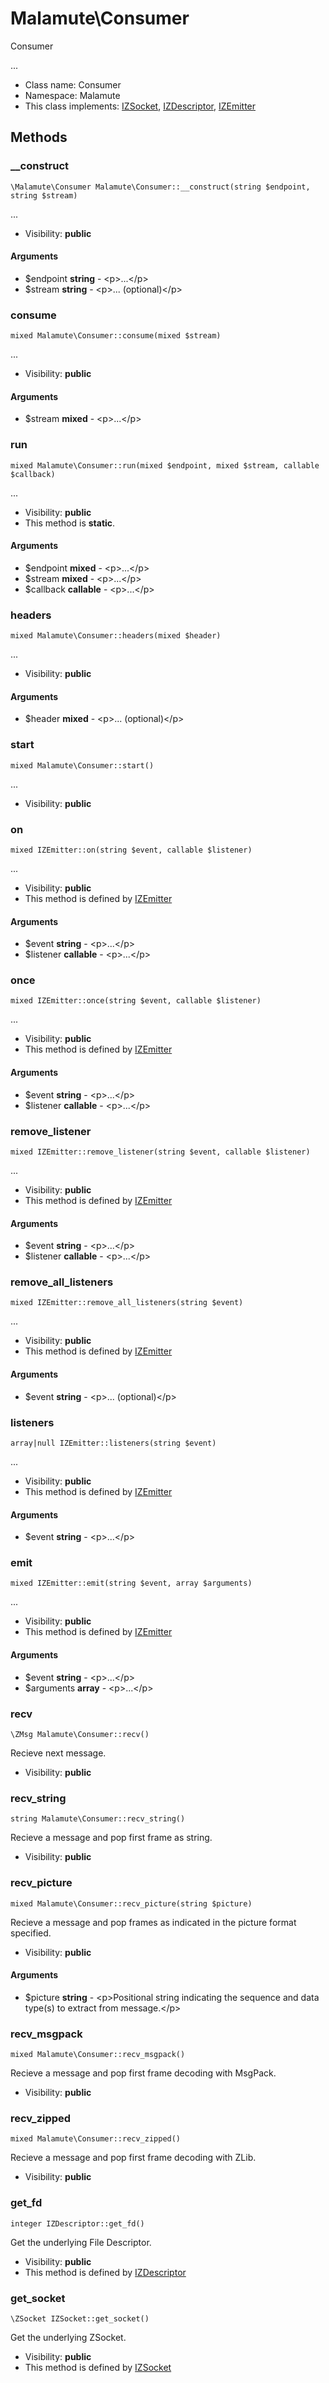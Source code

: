 Malamute\Consumer
===============

Consumer

...


* Class name: Consumer
* Namespace: Malamute
* This class implements: [IZSocket](IZSocket.md), [IZDescriptor](IZDescriptor.md), [IZEmitter](IZEmitter.md)






Methods
-------


### __construct

    \Malamute\Consumer Malamute\Consumer::__construct(string $endpoint, string $stream)



...

* Visibility: **public**


#### Arguments
* $endpoint **string** - &lt;p&gt;...&lt;/p&gt;
* $stream **string** - &lt;p&gt;... (optional)&lt;/p&gt;



### consume

    mixed Malamute\Consumer::consume(mixed $stream)



...

* Visibility: **public**


#### Arguments
* $stream **mixed** - &lt;p&gt;...&lt;/p&gt;



### run

    mixed Malamute\Consumer::run(mixed $endpoint, mixed $stream, callable $callback)



...

* Visibility: **public**
* This method is **static**.


#### Arguments
* $endpoint **mixed** - &lt;p&gt;...&lt;/p&gt;
* $stream **mixed** - &lt;p&gt;...&lt;/p&gt;
* $callback **callable** - &lt;p&gt;...&lt;/p&gt;



### headers

    mixed Malamute\Consumer::headers(mixed $header)



...

* Visibility: **public**


#### Arguments
* $header **mixed** - &lt;p&gt;... (optional)&lt;/p&gt;



### start

    mixed Malamute\Consumer::start()



...

* Visibility: **public**




### on

    mixed IZEmitter::on(string $event, callable $listener)



...

* Visibility: **public**
* This method is defined by [IZEmitter](IZEmitter.md)


#### Arguments
* $event **string** - &lt;p&gt;...&lt;/p&gt;
* $listener **callable** - &lt;p&gt;...&lt;/p&gt;



### once

    mixed IZEmitter::once(string $event, callable $listener)



...

* Visibility: **public**
* This method is defined by [IZEmitter](IZEmitter.md)


#### Arguments
* $event **string** - &lt;p&gt;...&lt;/p&gt;
* $listener **callable** - &lt;p&gt;...&lt;/p&gt;



### remove_listener

    mixed IZEmitter::remove_listener(string $event, callable $listener)



...

* Visibility: **public**
* This method is defined by [IZEmitter](IZEmitter.md)


#### Arguments
* $event **string** - &lt;p&gt;...&lt;/p&gt;
* $listener **callable** - &lt;p&gt;...&lt;/p&gt;



### remove_all_listeners

    mixed IZEmitter::remove_all_listeners(string $event)



...

* Visibility: **public**
* This method is defined by [IZEmitter](IZEmitter.md)


#### Arguments
* $event **string** - &lt;p&gt;... (optional)&lt;/p&gt;



### listeners

    array|null IZEmitter::listeners(string $event)



...

* Visibility: **public**
* This method is defined by [IZEmitter](IZEmitter.md)


#### Arguments
* $event **string** - &lt;p&gt;...&lt;/p&gt;



### emit

    mixed IZEmitter::emit(string $event, array $arguments)



...

* Visibility: **public**
* This method is defined by [IZEmitter](IZEmitter.md)


#### Arguments
* $event **string** - &lt;p&gt;...&lt;/p&gt;
* $arguments **array** - &lt;p&gt;...&lt;/p&gt;



### recv

    \ZMsg Malamute\Consumer::recv()

Recieve next message.



* Visibility: **public**




### recv_string

    string Malamute\Consumer::recv_string()

Recieve a message and pop first frame as string.



* Visibility: **public**




### recv_picture

    mixed Malamute\Consumer::recv_picture(string $picture)

Recieve a message and pop frames as indicated in the picture format specified.



* Visibility: **public**


#### Arguments
* $picture **string** - &lt;p&gt;Positional string indicating the sequence and data type(s) to extract from message.&lt;/p&gt;



### recv_msgpack

    mixed Malamute\Consumer::recv_msgpack()

Recieve a message and pop first frame decoding with MsgPack.



* Visibility: **public**




### recv_zipped

    mixed Malamute\Consumer::recv_zipped()

Recieve a message and pop first frame decoding with ZLib.



* Visibility: **public**




### get_fd

    integer IZDescriptor::get_fd()

Get the underlying File Descriptor.



* Visibility: **public**
* This method is defined by [IZDescriptor](IZDescriptor.md)




### get_socket

    \ZSocket IZSocket::get_socket()

Get the underlying ZSocket.



* Visibility: **public**
* This method is defined by [IZSocket](IZSocket.md)



